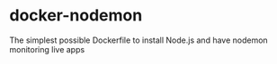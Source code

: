 # docker-nodemon
The simplest possible Dockerfile to install Node.js and have nodemon monitoring live apps
